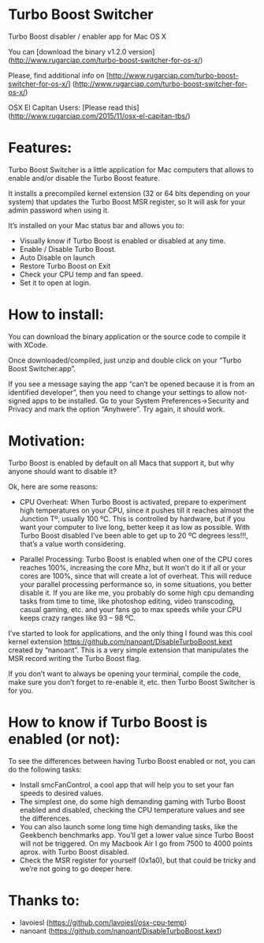 Turbo Boost Switcher
====================

Turbo Boost disabler / enabler app for Mac OS X

You can [download the binary v1.2.0 version] (http://www.rugarciap.com/turbo-boost-switcher-for-os-x/)

Please, find additional info on [http://www.rugarciap.com/turbo-boost-switcher-for-os-x/] (http://www.rugarciap.com/turbo-boost-switcher-for-os-x/)

OSX El Capitan Users: [Please read this] (http://www.rugarciap.com/2015/11/osx-el-capitan-tbs/)


Features:
====================

Turbo Boost Switcher is a little application for Mac computers that allows to enable and/or disable the Turbo Boost feature.

It installs a precompiled kernel extension (32 or 64 bits depending on your system) that updates the Turbo Boost MSR register, so It will ask for your admin password when using it.

It’s installed on your Mac status bar and allows you to:

- Visually know if Turbo Boost is enabled or disabled at any time.
- Enable / Disable Turbo Boost.
- Auto Disable on launch
- Restore Turbo Boost on Exit
- Check your CPU temp and fan speed.
- Set it to open at login.

How to install:
====================

You can download the binary application or the source code to compile it with XCode.

Once downloaded/compiled, just unzip and double click on your “Turbo Boost Switcher.app”.

If you see a message saying the app “can’t be opened because it is from an identified developer”, then you need to change your settings to allow not-signed apps to be installed. Go to your System Preferences->Security and Privacy and mark the option “Anyhwere”. Try again, it should work.

Motivation:
====================

Turbo Boost is enabled by default on all Macs that support it, but why anyone should want to disable it?

Ok, here are some reasons:

- CPU Overheat: When Turbo Boost is activated, prepare to experiment high temperatures on your CPU, since it pushes till it reaches almost the Junction Tº, usually 100 ºC. This is controlled by hardware, but if you want your computer to live long, better keep it as low as possible. With Turbo Boost disabled I’ve been able to get up to 20 ºC degrees less!!!, that’s a value worth considering.

- Parallel Processing: Turbo Boost is enabled when one of the CPU cores reaches 100%, increasing the core Mhz, but It won’t do it if all or your cores are 100%, since that will create a lot of overheat. This will reduce your parallel processing performance so, in some situations, you better disable it.
If you are like me, you probably do some high cpu demanding tasks from time to time, like photoshop editing, video transcoding, casual gaming, etc. and your fans go to max speeds while your CPU keeps crazy ranges like 93 – 98 ºC.

I’ve started to look for applications, and the only thing I found was this cool kernel extension https://github.com/nanoant/DisableTurboBoost.kext created by “nanoant”. This is a very simple extension that manipulates the MSR record writing the Turbo Boost flag.

If you don’t want to always be opening your terminal, compile the code, make sure you don’t forget to re-enable it, etc. then Turbo Boost Switcher is for you.

 
How to know if Turbo Boost is enabled (or not):
====================

To see the differences between having Turbo Boost enabled or not, you can do the following tasks:

- Install smcFanControl, a cool app that will help you to set your fan speeds to desired values.
- The simplest one, do some high demanding gaming with Turbo Boost enabled and disabled, checking the CPU temperature values and see the differences.
- You can also launch some long time high demanding tasks, like the Geekbench benchmarks app. You’ll get a lower value since Turbo Boost will not be triggered. On my Macbook Air I go from 7500 to 4000 points aprox. with Turbo Boost disabled.
- Check the MSR register for yourself (0x1a0), but that could be tricky and we’re not going to go deeper here.
 

Thanks to:
===========

- lavoiesl (https://github.com/lavoiesl/osx-cpu-temp)
- nanoant (https://github.com/nanoant/DisableTurboBoost.kext)
